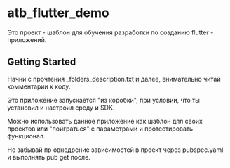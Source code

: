 # atb_flutter_demo

Это проект - шаблон для обучения разработки по созданию flutter - приложений.

## Getting Started

Начни с прочтения _folders_description.txt и далее, внимательно читай комментарии к коду.

Это приложение запускается "из коробки", при условии, что ты установил и настроил среду и SDK.

Можно использовать данное приложение как шаблон дял своих проектов или "поиграться" с параметрами
и протестировать функционал.

Не забывай пр овнедрение зависимостей в проект через pubspec.yaml и выполнять pub get после.